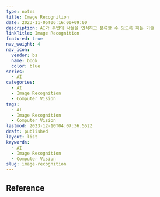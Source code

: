 ```yaml
---
type: notes
title: Image Recognition
date: 2023-11-05T06:16:00+09:00
description: AI가 주변의 사물을 인식하고 분류할 수 있도록 하는 기술
linkTitle: Image Recognition
featured: true
nav_weight: 4
nav_icon:
  vendor: bs
  name: book
  color: blue
series:
  - AI
categories:
  - AI
  - Image Recognition
  - Computer Vision
tags:
  - AI
  - Image Recognition
  - Computer Vision
lastmod: 2023-12-10T04:07:36.552Z
draft: published
layout: list
keywords:
  - AI
  - Image Recognition
  - Computer Vision
slug: image-recognition
---
```


## Reference
